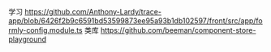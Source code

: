 学习
https://github.com/Anthony-Lardy/trace-app/blob/6426f2b9c6591bd53599873ee95a93b1db102597/front/src/app/formly-config.module.ts
类库
https://github.com/beeman/component-store-playground
